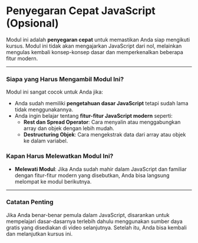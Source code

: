 # Penyegaran Cepat JavaScript (Opsional)

Modul ini adalah **penyegaran cepat** untuk memastikan Anda siap mengikuti kursus. Modul ini tidak akan mengajarkan JavaScript dari nol, melainkan mengulas kembali konsep-konsep dasar dan memperkenalkan beberapa fitur modern.

---

### Siapa yang Harus Mengambil Modul Ini?

Modul ini sangat cocok untuk Anda jika:

* Anda sudah memiliki **pengetahuan dasar JavaScript** tetapi sudah lama tidak menggunakannya.
* Anda ingin belajar tentang **fitur-fitur JavaScript modern** seperti:
    * **Rest dan Spread Operator**: Cara menyalin atau menggabungkan array dan objek dengan lebih mudah.
    * **Destructuring Objek**: Cara mengekstrak data dari array atau objek ke dalam variabel.

### Kapan Harus Melewatkan Modul Ini?

* **Melewati Modul**: Jika Anda sudah mahir dalam JavaScript dan familiar dengan fitur-fitur modern yang disebutkan, Anda bisa langsung melompat ke modul berikutnya.

---

### Catatan Penting

Jika Anda benar-benar pemula dalam JavaScript, disarankan untuk mempelajari dasar-dasarnya terlebih dahulu menggunakan sumber daya gratis yang disediakan di video selanjutnya. Setelah itu, Anda bisa kembali dan melanjutkan kursus ini.